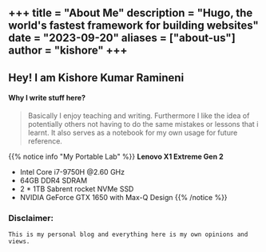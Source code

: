 +++
title = "About Me"
description = "Hugo, the world's fastest framework for building websites"
date = "2023-09-20"
aliases = ["about-us"]
author = "kishore"
+++
---
## Hey! I am Kishore Kumar Ramineni
#### Why I write stuff here?
> Basically I enjoy teaching and writing. Furthermore I like the idea of potentially others not having to do the same mistakes or lessons that i learnt. It also serves as a notebook for my own usage for future reference.


{{% notice info "My Portable Lab" %}}
**Lenovo X1 Extreme Gen 2**
- Intel Core i7-9750H @2.60 GHz
- 64GB DDR4 SDRAM
- 2 * 1TB Sabrent rocket NVMe SSD
- NVIDIA GeForce GTX 1650 with Max-Q Design
{{% /notice %}}

### Disclaimer:
```
This is my personal blog and everything here is my own opinions and views.
